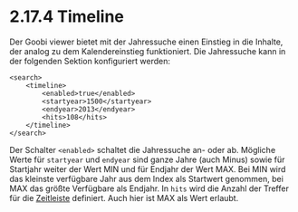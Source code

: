 # 2.17.4 Timeline

Der Goobi viewer bietet mit der Jahressuche einen Einstieg in die Inhalte, der analog zu dem Kalendereinstieg funktioniert. Die Jahressuche kann in der folgenden Sektion konfiguriert werden:

```markup
<search>
    <timeline>
        <enabled>true</enabled>
        <startyear>1500</startyear>
        <endyear>2013</endyear>
        <hits>108</hits>
    </timeline>
</search>
```

Der Schalter `<enabled>` schaltet die Jahressuche an- oder ab. Mögliche Werte für `startyear` und `endyear` sind ganze Jahre \(auch Minus\) sowie für Startjahr weiter der Wert MIN und für Endjahr der Wert MAX. Bei MIN wird das kleinste verfügbare Jahr aus dem Index als Startwert genommen, bei MAX das größte Verfügbare als Endjahr. In `hits` wird die Anzahl der Treffer für die [Zeitleiste](../../6.-spezielle-anwendungsszenarien/6.7-web-api/6.7.3-timeline.md) definiert. Auch hier ist MAX als Wert erlaubt.

